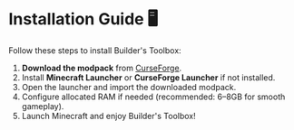 # Installation Guide 🖥️

Follow these steps to install Builder's Toolbox:

1. **Download the modpack** from [CurseForge](https://www.curseforge.com/minecraft/modpacks/builder-toolbox).
2. Install **Minecraft Launcher** or **CurseForge Launcher** if not installed.
3. Open the launcher and import the downloaded modpack.
4. Configure allocated RAM if needed (recommended: 6–8GB for smooth gameplay).
5. Launch Minecraft and enjoy Builder's Toolbox!
